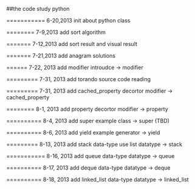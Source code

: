 ##the code study python

===========
6-20,2013   init about python class

========
7-9,2013   add sort algorithm

=======
7-12,2013 add sort result and visual result

=======
7-21,2013 add anagram solutions

======
7-22, 2013 add modifier introudce -> modifier

=========
7-31, 2013 add torando source code reading

=========
7-31, 2013 add cached_property decortor  modifier -> cached_property

========
8-1, 2013 add property decortor  modifier -> property

==========
8-4, 2013 add  super example class -> super (TBD) 

==========
8-6, 2013 add yield example generator -> yield

=========
8-13, 2013 add stack data-type use list datatype -> stack

===========
8-16, 2013 add queue data-type    datatype -> queue

==========
8-17, 2013 add deque data-type     datatype -> deque

==========
8-18, 2013 add linked_list data-type datatype -> linked_list
